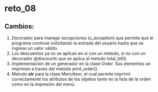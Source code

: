 # reto_08
## Cambios:
1. Decorador para manejar excepciones (c_exception) que permite que el programa continúe solicitando la entrada del usuario hasta que se ingrese un valor válido.
2. Los descuentos ya no se aplican en si con un metodo, si no con un decorador @discounts que se aplica al metodo total_bill()
3. Implementación de un generador en la clase Order. Sus elementos se imprimen a traves del metodo print_order().
4. Metodo __str__ para la clase MenuItem, el cual permite imprimir correctamente los atributos de los objetos tanto en la lista de la orden como en la impresión del menú.
